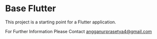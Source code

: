 # Base Flutter
This project is a starting point for a Flutter application.

For Further Information Please Contact angganurprasetya4@gmail.com
